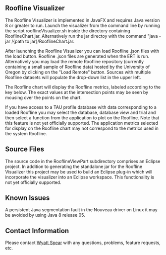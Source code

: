 ## Roofline Visualizer ##

The Roofline Visualizer is implemented in JavaFX and requires Java version 8 or greater to run. Launch the visualizer from the command line
by running the script rooflineVisualizer.sh inside the directory containing RooflineChart.jar. Alternatively run the jar directoy with the
command "java -jar /{path to jar}/RooflineChart.jar.

After launching the Roofline Visualizer you can load Roofline .json files with the load button. Roofline .json files are generated when the
ERT is run. Alternatively you may load the remote Roofline repository (currently containing a small sample of Roofline data) hosted by the
University of Oregon by clicking on the "Load Remote" button. Sources with multiple Roofline datasets will populate the drop-down list in the
upper left.

The Roofline chart will display the Roofline metrics, labeled according to the key below. The exact values at the intersection points may be
seen by mousing over the points on the chart.

If you have access to a TAU profile database with data corresponding to a loaded Roofline you may select the database, database view and trial
and then select a function from the application to plot on the Roofline. Note that this feature is not yet officially supported. The application
metrics selected for display on the Roofline chart may not correspond to the metrics used in the system Roofline.

## Source Files ##

The source code in the RooflineViewPart subdirectory comprises an Eclipse project. In addition to generating the standalone jar for the Roofline
Visualizer this project may be used to build an Eclipse plug-in which will incorporate the visualizer into an Eclipse workspace.
This functionality is not yet officially supported.

## Known Issues ##

A persistent Java segmentation fault in the Nouveau driver on Linux it may be avoided by using Java 8 release 05.

## Contact Information ##
Please contact [Wyatt Spear](mailto:wspear@cs.uoregon.edu) with any questions, problems, feature requests, etc.
